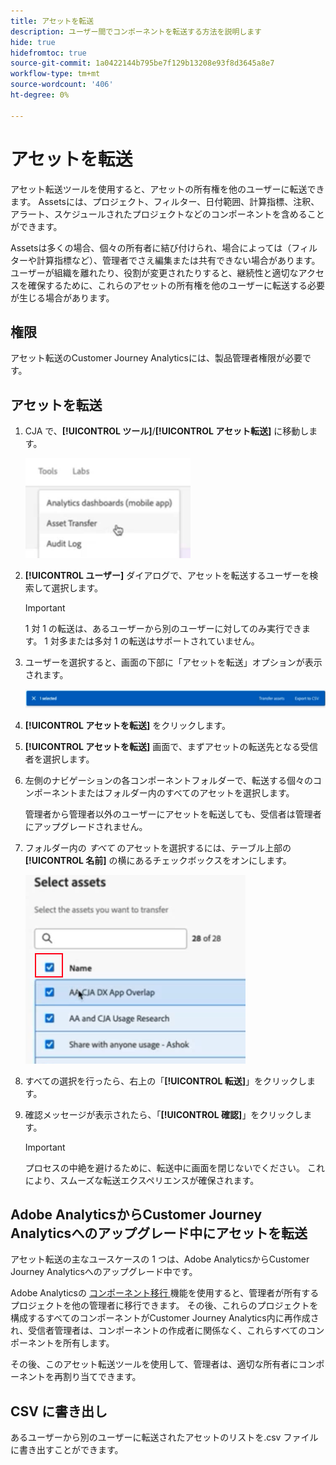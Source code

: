 ```yaml
---
title: アセットを転送
description: ユーザー間でコンポーネントを転送する方法を説明します
hide: true
hidefromtoc: true
source-git-commit: 1a0422144b795be7f129b13208e93f8d3645a8e7
workflow-type: tm+mt
source-wordcount: '406'
ht-degree: 0%

---
```



# アセットを転送

アセット転送ツールを使用すると、アセットの所有権を他のユーザーに転送できます。 Assetsには、プロジェクト、フィルター、日付範囲、計算指標、注釈、アラート、スケジュールされたプロジェクトなどのコンポーネントを含めることができます。

Assetsは多くの場合、個々の所有者に結び付けられ、場合によっては（フィルターや計算指標など）、管理者でさえ編集または共有できない場合があります。 ユーザーが組織を離れたり、役割が変更されたりすると、継続性と適切なアクセスを確保するために、これらのアセットの所有権を他のユーザーに転送する必要が生じる場合があります。

## 権限

アセット転送のCustomer Journey Analyticsには、製品管理者権限が必要です。

## アセットを転送

1. CJA で、**[!UICONTROL ツール]**/**[!UICONTROL アセット転送]** に移動します。

   ![ アセット転送メニュー項目 ](/help/tools/asset-transfer/assets/asset-transfer.png)

1. **[!UICONTROL ユーザー]** ダイアログで、アセットを転送するユーザーを検索して選択します。

   >[!IMPORTANT]
   >
   >1 対 1 の転送は、あるユーザーから別のユーザーに対してのみ実行できます。 1 対多または多対 1 の転送はサポートされていません。


1. ユーザーを選択すると、画面の下部に「アセットを転送」オプションが表示されます。

   ![ メニューオプション ](/help/tools/asset-transfer/assets/after-selection.png)

1. **[!UICONTROL アセットを転送]** をクリックします。

1. **[!UICONTROL アセットを転送]** 画面で、まずアセットの転送先となる受信者を選択します。

1. 左側のナビゲーションの各コンポーネントフォルダーで、転送する個々のコンポーネントまたはフォルダー内のすべてのアセットを選択します。

   管理者から管理者以外のユーザーにアセットを転送しても、受信者は管理者にアップグレードされません。

1. フォルダー内の _すべて_ のアセットを選択するには、テーブル上部の **[!UICONTROL 名前]** の横にあるチェックボックスをオンにします。

   ![ 転送するアセットの選択 ](/help/tools/asset-transfer/assets/select-assets.png)

1. すべての選択を行ったら、右上の「**[!UICONTROL 転送]**」をクリックします。

1. 確認メッセージが表示されたら、「**[!UICONTROL 確認]**」をクリックします。

   >[!IMPORTANT]
   >
   >プロセスの中絶を避けるために、転送中に画面を閉じないでください。 これにより、スムーズな転送エクスペリエンスが確保されます。

## Adobe AnalyticsからCustomer Journey Analyticsへのアップグレード中にアセットを転送

アセット転送の主なユースケースの 1 つは、Adobe AnalyticsからCustomer Journey Analyticsへのアップグレード中です。

Adobe Analyticsの [ コンポーネント移行 ](https://experienceleague.adobe.com/en/docs/analytics/admin/admin-tools/component-migration/component-migration) 機能を使用すると、管理者が所有するプロジェクトを他の管理者に移行できます。 その後、これらのプロジェクトを構成するすべてのコンポーネントがCustomer Journey Analytics内に再作成され、受信者管理者は、コンポーネントの作成者に関係なく、これらすべてのコンポーネントを所有します。

その後、このアセット転送ツールを使用して、管理者は、適切な所有者にコンポーネントを再割り当てできます。

## CSV に書き出し

あるユーザーから別のユーザーに転送されたアセットのリストを.csv ファイルに書き出すことができます。

<!---## Unknown users

All previously deleted users appear under one unknown user entry, along with all their orphan components. These components can be transferred to a new recipient. This feature will be available in January.-->
